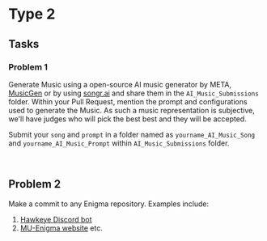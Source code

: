 # Type 2
## Tasks

### Problem 1
Generate Music using a open-source AI music generator by META, [MusicGen](https://techcrunch.com/2023/06/12/meta-open-sources-an-ai-powered-music-generator/) or by using [songr.ai](https://www.songr.ai/) and share them in the `AI_Music_Submissions` folder.
Within your Pull Request, mention the prompt and configurations used to generate the Music. As such a music representation is subjective,
we'll have judges who will pick the best best and they will be accepted.

Submit your `song` and `prompt` in a folder named as `yourname_AI_Music_Song` and `yourname_AI_Music_Prompt` within `AI_Music_Submissions` folder.

<br>

## Problem 2
Make a commit to any Enigma repository. Examples include:
1. [Hawkeye Discord bot](https://github.com/MU-Enigma/Hawkeye)
2. [MU-Enigma website](https://github.com/MU-Enigma/MU-Enigma.github.io)
etc.
